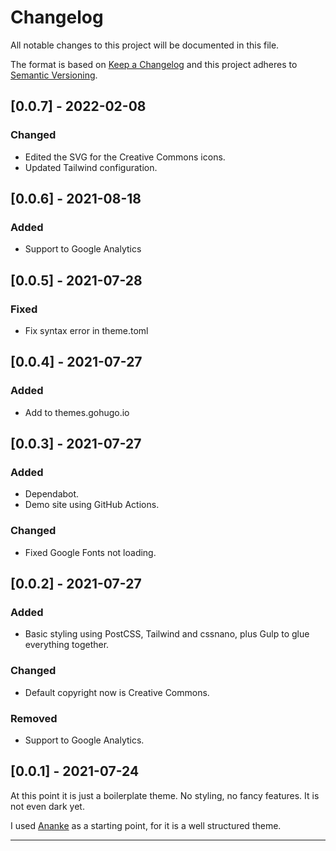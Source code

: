 # Changelog

All notable changes to this project will be documented in this file.

The format is based on [Keep a Changelog][1] and this project adheres to
[Semantic Versioning][2].

## [0.0.7] - 2022-02-08
### Changed
- Edited the SVG for the Creative Commons icons.
- Updated Tailwind configuration.

## [0.0.6] - 2021-08-18
### Added
- Support to Google Analytics

## [0.0.5] - 2021-07-28
### Fixed
- Fix syntax error in theme.toml

## [0.0.4] - 2021-07-27
### Added
- Add to themes.gohugo.io

## [0.0.3] - 2021-07-27
### Added
- Dependabot.
- Demo site using GitHub Actions.

### Changed
- Fixed Google Fonts not loading.

## [0.0.2] - 2021-07-27
### Added
- Basic styling using PostCSS, Tailwind and cssnano, plus Gulp to glue
  everything together.

### Changed
- Default copyright now is Creative Commons.

### Removed
- Support to Google Analytics.

## [0.0.1] - 2021-07-24
At this point it is just a boilerplate theme. No styling, no fancy features.
It is not even dark yet.

I used [Ananke][3] as a starting point, for it is a well structured theme.

-------------------------------------------------------------------------------
[1]: https://keepachangelog.com/en/1.0.0/ "Keep a Changelog"
[2]: https://semver.org/spec/v2.0.0.html "Semantic Versioning"
[3]: https://github.com/theNewDynamic/gohugo-theme-ananke "Ananke Theme"
